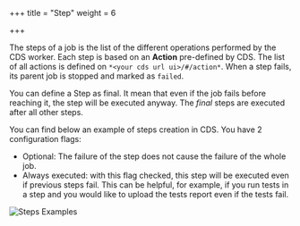 +++
title = "Step"
weight = 6

+++

The steps of a job is the list of the different operations performed by the CDS worker. Each step is based on an **Action** pre-defined by CDS. The list of all actions is defined on `*<your cds url ui>/#/action*`. When a step fails, its parent job is stopped and marked as `failed`.

You can define a Step as final. It mean that even if the job fails before reaching it, the step will be executed anyway. The *final* steps are executed after all other steps.

You can find below an example of steps creation in CDS.
You have 2 configuration flags:

- Optional: The failure of the step does not cause the failure of the whole job.
- Always executed: with this flag checked, this step will be executed even if previous steps fail. This can be helpful, for example, if you run tests in a step and you would like to upload the tests report even if the tests fail.

![Steps Examples](/images/concepts_step_example.png)
